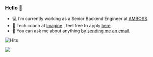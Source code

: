 ### Hello 👋

- 💻 I’m currently working as a Senior Backend Engineer at [AMBOSS](https://amboss.com).
- 👩‍ Tech coach at [Imagine](https://www.joinimagine.com/) , feel free to apply [here](https://joinimagine.typeform.com/to/vWwyEF/salma).
- 💬 You can ask me about anything [by sending me an email](mailto:salmahabdelhady@gmail.com?subject=[GITHUB] ).

![Hits](https://hitcounter.pythonanywhere.com/count/tag.svg?url=https%3A%2F%2Fgithub.com%2FSalmaGhareeb)

<img src="https://media.giphy.com/media/48FhEMYGWji8/source.gif">
